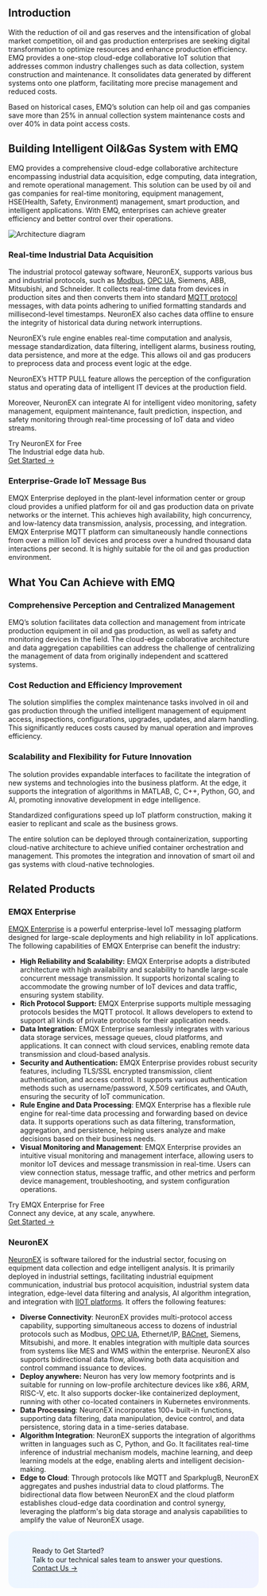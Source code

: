 ## Introduction

With the reduction of oil and gas reserves and the intensification of global market competition, oil and gas production enterprises are seeking digital transformation to optimize resources and enhance production efficiency. EMQ provides a one-stop cloud-edge collaborative IoT solution that addresses common industry challenges such as data collection, system construction and maintenance. It consolidates data generated by different systems onto one platform, facilitating more precise management and reduced costs.

Based on historical cases, EMQ’s solution can help oil and gas companies save more than 25% in annual collection system maintenance costs and over 40% in data point access costs.

## Building Intelligent Oil&Gas System with EMQ

EMQ provides a comprehensive cloud-edge collaborative architecture encompassing industrial data acquisition, edge computing, data integration, and remote operational management. This solution can be used by oil and gas companies for real-time monitoring, equipment management, HSE(Health, Safety, Environment) management, smart production, and intelligent applications. With EMQ, enterprises can achieve greater efficiency and better control over their operations.

![Architecture diagram](https://assets.emqx.com/images/a3788c3a294a9582e46a5f4d710218bf.png)

### Real-time Industrial Data Acquisition

The industrial protocol gateway software, NeuronEX, supports various bus and industrial protocols, such as [Modbus](https://www.emqx.com/en/blog/modbus-protocol-the-grandfather-of-iot-communication), [OPC UA](https://www.emqx.com/en/blog/opc-ua-protocol), Siemens, ABB, Mitsubishi, and Schneider. It collects real-time data from devices in production sites and then converts them into standard [MQTT protocol](https://www.emqx.com/en/blog/the-easiest-guide-to-getting-started-with-mqtt) messages, with data points adhering to unified formatting standards and millisecond-level timestamps. NeuronEX also caches data offline to ensure the integrity of historical data during network interruptions.

NeuronEX’s rule engine enables real-time computation and analysis, message standardization, data filtering, intelligent alarms, business routing, data persistence, and more at the edge. This allows oil and gas producers to preprocess data and process event logic at the edge. 

NeuronEX’s HTTP PULL feature allows the perception of the configuration status and operating data of intelligent IT devices at the production field.

Moreover, NeuronEX can integrate AI  for intelligent video monitoring, safety management, equipment maintenance, fault prediction, inspection, and safety monitoring through real-time processing of IoT data and video streams.

<section class="promotion">
    <div>
        Try NeuronEX for Free
             <div class="is-size-14 is-text-normal has-text-weight-normal">The Industrial edge data hub.</div>
    </div>
    <a href="https://www.emqx.com/en/try?product=neuronex" class="button is-gradient px-5">Get Started →</a>
</section>

### Enterprise-Grade IoT Message Bus

EMQX Enterprise deployed in the plant-level information center or group cloud provides a unified platform for oil and gas production data on private networks or the internet. This achieves high availability, high concurrency, and low-latency data transmission, analysis, processing, and integration. EMQX Enterprise MQTT platform can simultaneously handle connections from over a million IoT devices and process over a hundred thousand data interactions per second. It is highly suitable for the oil and gas production environment.

## What You Can Achieve with EMQ

### Comprehensive Perception and Centralized Management

EMQ’s solution facilitates data collection and management from intricate production equipment in oil and gas production, as well as safety and monitoring devices in the field. The cloud-edge collaborative architecture and data aggregation capabilities can address the challenge of centralizing the management of data from originally independent and scattered systems.

### Cost Reduction and Efficiency Improvement

The solution simplifies the complex maintenance tasks involved in oil and gas production through the unified intelligent management of equipment access, inspections, configurations, upgrades, updates, and alarm handling. This significantly reduces costs caused by manual operation and improves efficiency.

### Scalability and Flexibility for Future Innovation

The solution provides expandable interfaces to facilitate the integration of new systems and technologies into the business platform. At the edge, it supports the integration of algorithms in MATLAB, C, C++, Python, GO, and AI, promoting innovative development in edge intelligence.

Standardized configurations speed up IoT platform construction, making it easier to replicant and scale as the business grows.

The entire solution can be deployed through containerization, supporting cloud-native architecture to achieve unified container orchestration and management. This promotes the integration and innovation of smart oil and gas systems with cloud-native technologies.

## Related Products

### EMQX Enterprise

[EMQX Enterprise](https://www.emqx.com/en/products/emqx) is a powerful enterprise-level IoT messaging platform designed for large-scale deployments and high reliability in IoT applications. The following capabilities of EMQX Enterprise can benefit the industry:

- **High Reliability and Scalability:** EMQX Enterprise adopts a distributed architecture with high availability and scalability to handle large-scale concurrent message transmission. It supports horizontal scaling to accommodate the growing number of IoT devices and data traffic, ensuring system stability.
- **Rich Protocol Support:** EMQX Enterprise supports multiple messaging protocols besides the MQTT protocol. It allows developers to extend to support all kinds of private protocols for their application needs.
- **Data Integration:** EMQX Enterprise seamlessly integrates with various data storage services, message queues, cloud platforms, and applications. It can connect with cloud services, enabling remote data transmission and cloud-based analysis.
- **Security and Authentication:** EMQX Enterprise provides robust security features, including TLS/SSL encrypted transmission, client authentication, and access control. It supports various authentication methods such as username/password, X.509 certificates, and OAuth, ensuring the security of IoT communication.
- **Rule Engine and Data Processing**: EMQX Enterprise has a flexible rule engine for real-time data processing and forwarding based on device data. It supports operations such as data filtering, transformation, aggregation, and persistence, helping users analyze and make decisions based on their business needs.
- **Visual Monitoring and Management**: EMQX Enterprise provides an intuitive visual monitoring and management interface, allowing users to monitor IoT devices and message transmission in real-time. Users can view connection status, message traffic, and other metrics and perform device management, troubleshooting, and system configuration operations.

<section class="promotion">
    <div>
        Try EMQX Enterprise for Free
      <div class="is-size-14 is-text-normal has-text-weight-normal">Connect any device, at any scale, anywhere.</div>
    </div>
    <a href="https://www.emqx.com/en/try?product=enterprise" class="button is-gradient px-5">Get Started →</a>
</section>

### NeuronEX

[NeuronEX](https://www.emqx.com/en/products/neuronex) is software tailored for the industrial sector, focusing on equipment data collection and edge intelligent analysis. It is primarily deployed in industrial settings, facilitating industrial equipment communication, industrial bus protocol acquisition, industrial system data integration, edge-level data filtering and analysis, AI algorithm integration, and integration with [IIOT platforms](https://www.emqx.com/en/blog/iiot-platform-key-components-and-5-notable-solutions). It offers the following features:

- **Diverse Connectivity**: NeuronEX provides multi-protocol access capability, supporting simultaneous access to dozens of industrial protocols such as Modbus, [OPC UA](https://www.emqx.com/en/blog/opc-ua-protocol), Ethernet/IP, [BACnet](https://www.emqx.com/en/blog/bacnet-protocol-basic-concepts-structure-obejct-model-explained), Siemens, Mitsubishi, and more. It enables integration with multiple data sources from systems like MES and WMS within the enterprise. NeuronEX also supports bidirectional data flow, allowing both data acquisition and control command issuance to devices.
- **Deploy anywhere:** Neuron has very low memory footprints and is suitable for running on low-profile architecture devices like x86, ARM, RISC-V, etc. It also supports docker-like containerized deployment, running with other co-located containers in Kubernetes environments.
- **Data Processing**: NeuronEX incorporates 100+ built-in functions, supporting data filtering, data manipulation, device control, and data persistence, storing data in a time-series database.
- **Algorithm Integration**: NeuronEX supports the integration of algorithms written in languages such as C, Python, and Go. It facilitates real-time inference of industrial mechanism models, machine learning, and deep learning models at the edge, enabling alerts and intelligent decision-making.
- **Edge to Cloud**: Through protocols like MQTT and SparkplugB, NeuronEX aggregates and pushes industrial data to cloud platforms. The bidirectional data flow between NeuronEX and the cloud platform establishes cloud-edge data coordination and control synergy, leveraging the platform's big data storage and analysis capabilities to amplify the value of NeuronEX usage.


<section
  class="is-hidden-touch my-32 is-flex is-align-items-center"
  style="border-radius: 16px; background: linear-gradient(102deg, #edf6ff 1.81%, #eff2ff 97.99%); padding: 32px 48px;"
>
  <div>
    <div class="mb-4 is-size-3 is-text-black has-text-weight-semibold" style="
    line-height: 1.2;
">
      Ready to Get Started?
    </div>
    <div class="mb-32">
      Talk to our technical sales team to answer your questions.
    </div>
    <a href="https://www.emqx.com/en/contact?product=solutions" class="button is-gradient">Contact Us →</a>
  </div>
</section>
